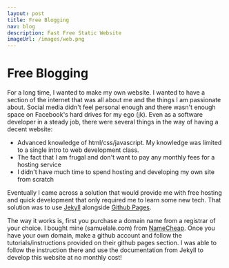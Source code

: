 ```yaml
---
layout: post
title: Free Blogging
nav: blog
description: Fast Free Static Website
imageUrl: /images/web.png
---
```


Free Blogging
==============

For a long time, I wanted to make my own website. I wanted to have a section of the internet that was all about me and the things I am passionate about. Social media didn't feel personal enough and there wasn't enough space on Facebook's hard drives for my ego (jk). Even as a software developer in a steady job, there were several things in the way of having a decent website: 

- Advanced knowledge of html/css/javascript. My knowledge was limited to a single intro to web development class.
- The fact that I am frugal and don't want to pay any monthly fees for a hosting service
- I didn't have much time to spend hosting and developing my own site from scratch

Eventually I came across a solution that would provide me with free hosting and quick development that only required me to learn some new tech. That solution was to use [Jekyll](https://jekyllrb.com/) alongside [Github Pages](https://pages.github.com/).  

The way it works is, first you purchase a domain name from a registrar of your choice. I bought mine (samuelale.com) from [NameCheap](www.namecheap.com). Once you have your own domain, make a github account and follow the tutorials/instructions provided on their github pages section. I was able to follow the instruction there and use the documentation from Jekyll to develop this website at no monthly cost! 


